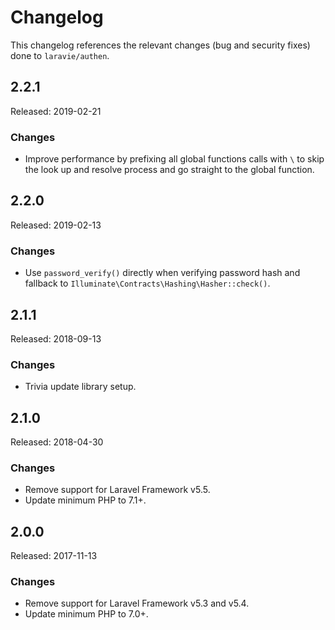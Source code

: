 # Changelog

This changelog references the relevant changes (bug and security fixes) done to `laravie/authen`.

## 2.2.1

Released: 2019-02-21

### Changes

* Improve performance by prefixing all global functions calls with `\` to skip the look up and resolve process and go straight to the global function.

## 2.2.0

Released: 2019-02-13

### Changes

* Use `password_verify()` directly when verifying password hash and fallback to `Illuminate\Contracts\Hashing\Hasher::check()`.

## 2.1.1

Released: 2018-09-13

### Changes

* Trivia update library setup.

## 2.1.0

Released: 2018-04-30

### Changes

* Remove support for Laravel Framework v5.5.
* Update minimum PHP to 7.1+.

## 2.0.0

Released: 2017-11-13

### Changes

* Remove support for Laravel Framework v5.3 and v5.4.
* Update minimum PHP to 7.0+.
